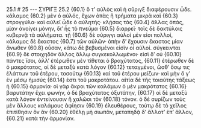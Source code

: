 25.1 # 25 --- ΣΥΡΙΓΞ
25.2 {60.1} ὅ τ’ αὐλὸς καὶ ἡ σῦριγξ διαφέρουσιν ὧδε. κάλαμος {60.2} μὲν ὁ αὐλός, ἔχων ὀπὰς ἢ τρήματα μικρὰ καὶ {60.3} στρογγύλα· καὶ αὐλεῖ ὧδε ὁ αὐλητής· κλῄσας τὰς {60.4} ἄλλας ὀπάς, μίαν ἀνοίγει μόνην, δι’ ἧς τὸ πνεῦμα {60.5} διαρρεῖ· τοῖς δὲ δακτύλοις κυβερνᾷ τὰ αὐλήματα. τῇ {60.6} δὲ σύριγγι αὐλοὶ μέν εἰσι πολλοί, κάλαμος δὲ ἕκαστος {60.7} τῶν αὐλῶν· ὀπὴν δ’ ἔχουσιν ἕκαστος μίαν ἄνωθεν {60.8} οὖσαν, κάτω δὲ βεβυσμένοι εἰσὶν οἱ αὐλοί. σύγκεινται {60.9} δὲ στοιχηδὸν ἄλλος ἄλλῳ συγκεκολλωμένοι· εἰσὶ δ’ οὐ {60.10} πάντες ἴσοι, ἀλλ’ ἑτέρωθεν μὲν τίθεται ὁ βραχύτατος, {60.11} ἑτέρωθεν δὲ ὁ μακρότατος, οἱ δὲ μεταξὺ κατὰ λόγον {60.12} τεταγμένοι, ὥσθ’ ὅσῳ τις ἐλάττων τοῦ ἑτέρου, τοσούτῳ {60.13} καὶ τοῦ ἑτέρου μείζων· καὶ μὴν ὅ γ’ ἐν μέσῳ ἡμισύς {60.14} ἐστι τοῦ μακροτάτου. αἰτία δὲ τῆς τοιαύτης τάξεως ἡ {60.15} ἁρμονία· οἱ γὰρ ἄκροι τῶν καλάμων ὁ μὲν μακρότατος {60.16} βαρυτάτην ἔχει φωνήν, ὁ δὲ βραχύτατος ὀξυτάτην, {60.17} οἱ δὲ μεταξὺ κατὰ λόγον ἐντείνουσιν ἢ χαλῶσι τὸν {60.18} τόνον. ὁ δὲ συρίζων τοὺς μὲν ἄλλους καλάμους ἀφίησιν {60.19} ἐλευθέρους, τούτῳ δὲ τὸ χεῖλος ἐπιτίθησιν ὃν ἂν {60.20} ἐθέλῃ μὴ σιωπᾶν, μεταπηδᾷ δ’ ἄλλοτ’ ἐπ’ ἄλλον, {60.21} κατὰ τὴν ἁρμονίαν.
